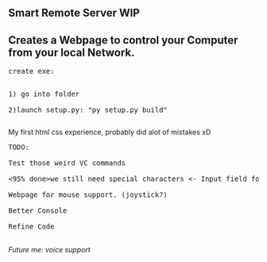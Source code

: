 Smart Remote Server WIP
---------------------------------------------------------------------
Creates a Webpage to control your Computer from your local Network.
---------------------------------------------------------------------

<pre>create exe:<br>  
<pre>1) go into folder <br>
2)launch setup.py: "py setup.py build"</pre></pre>


My first html css experience, probably did alot of mistakes xD <br>
<pre>
TODO:<br>
Test those weird VC commands<br>
<95% done>we still need special characters <- Input field for Controller (search)<br>
Webpage for mouse support. (joystick?)<br>
Better Console<br>
Refine Code<br>
</pre>
*Future me: voice support*


